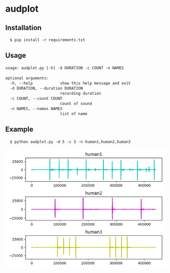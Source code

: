# audplot

## Installation
```
  $ pip install -r requirements.txt
```

## Usage
```
usage: audplot.py [-h] -d DURATION -c COUNT -n NAMES

optional arguments:
  -h, --help            show this help message and exit
  -d DURATION, --duration DURATION
                        recording duration
  -c COUNT, --count COUNT
                        count of sound
  -n NAMES, --names NAMES
                        list of name
```

## Example
```
  $ python audplot.py -d 5 -c 3 -n human1,human2,human3
```

![figure](figure.png)
